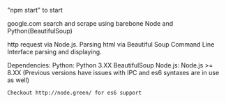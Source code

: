 "npm start" to start

google.com search and scrape using barebone Node and Python(BeautifulSoup)

http request via Node.js. Parsing html via Beautiful Soup
Command Line Interface parsing and displaying.

Dependencies:
	Python:
		Python 3.XX
		BeautifulSoup
	Node.js:
		Node.js >= 8.XX (Previous versions have issues with IPC and es6 syntaxes are in use as well)
		
	Checkout http://node.green/ for es6 support

